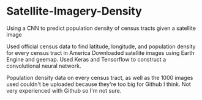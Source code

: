  # Satellite-Imagery-Density
Using a CNN to predict population density of census tracts given a satellite image

Used official census data to find latitude, longitude, and population density for every census tract in America
Downloaded satellite images using Earth Engine and geemap.
Used Keras and Tensorflow to construct a convolutional neural network.

Population density data on every census tract, as well as the 1000 images used couldn't be uploaded because they're too big for Github I think.
Not very experienced with Github so I'm not sure.

